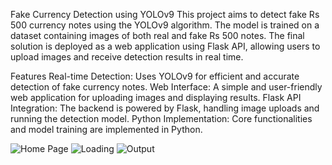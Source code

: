 Fake Currency Detection using YOLOv9
This project aims to detect fake Rs 500 currency notes using the YOLOv9 algorithm. The model is trained on a dataset containing images of both real and fake Rs 500 notes. The final solution is deployed as a web application using Flask API, allowing users to upload images and receive detection results in real time.

Features
Real-time Detection: Uses YOLOv9 for efficient and accurate detection of fake currency notes.
Web Interface: A simple and user-friendly web application for uploading images and displaying results.
Flask API Integration: The backend is powered by Flask, handling image uploads and running the detection model.
Python Implementation: Core functionalities and model training are implemented in Python.

![Home Page](https://github.com/DEVESHJUYAL/Fake-Currency-Detector-Using-YOLOv9/assets/91122298/a05cc339-53b9-4056-b1ee-b5f2b13b8d5b)
![Loading](https://github.com/DEVESHJUYAL/Fake-Currency-Detector-Using-YOLOv9/assets/91122298/49e10481-abe5-4ca0-9b65-b62760ed2ca7)
![Output](https://github.com/DEVESHJUYAL/Fake-Currency-Detector-Using-YOLOv9/assets/91122298/d22dee08-efff-430c-ac21-95a24091713f)
